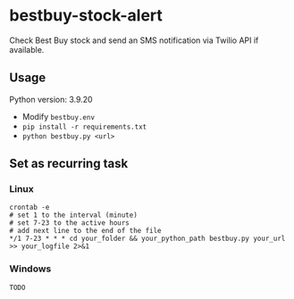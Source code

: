 # bestbuy-stock-alert
Check Best Buy stock and send an SMS notification via Twilio API if available.

## Usage

Python version: 3.9.20

- Modify `bestbuy.env`
- `pip install -r requirements.txt`
- `python bestbuy.py <url>`

## Set as recurring task

### Linux
```
crontab -e
# set 1 to the interval (minute)
# set 7-23 to the active hours
# add next line to the end of the file
*/1 7-23 * * * cd your_folder && your_python_path bestbuy.py your_url >> your_logfile 2>&1
```

### Windows
```
TODO
```